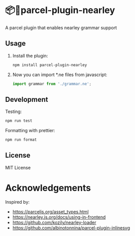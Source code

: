 # 📦🚀parcel-plugin-nearley

A parcel plugin that enables nearley grammar support

## Usage

1. Install the plugin:
    ```bash
    npm install parcel-plugin-nearley
    ```

2. Now you can import *.ne files from javascript:
    ```js
    import grammar from './grammar.ne';
    ```

## Development

Testing:

```bash
npm run test
```

Formatting with prettier:

```bash
npm run format
```

## License

MIT License

# Acknowledgements

Inspired by:

- https://parceljs.org/asset_types.html
- https://nearley.js.org/docs/using-in-frontend
- https://github.com/kozily/nearley-loader
- https://github.com/albinotonnina/parcel-plugin-inlinesvg
